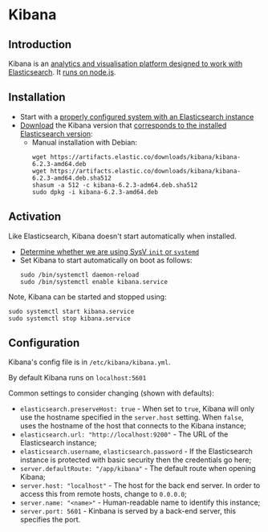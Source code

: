 Kibana
======

Introduction
------------
Kibana is an [analytics and visualisation platform designed to work with Elasticsearch][intro01]. It [runs on node.js][intro02].

Installation
------------
- Start with a [properly configured system with an Elasticsearch instance][install01]
- [Download][install03] the Kibana version that [corresponds to the installed Elasticsearch version][install02]:
  - Manual installation with Debian:  
    ```
    wget https://artifacts.elastic.co/downloads/kibana/kibana-6.2.3-amd64.deb
    wget https://artifacts.elastic.co/downloads/kibana/kibana-6.2.3-amd64.deb.sha512
    shasum -a 512 -c kibana-6.2.3-adm64.deb.sha512
    sudo dpkg -i kibana-6.2.3-amd64.deb
    ```

Activation
----------
Like Elasticsearch, Kibana doesn't start automatically when installed.
- [Determine whether we are using SysV `init` or `systemd`][activate01]
- Set Kibana to start automatically on boot as follows:  
  ```
  sudo /bin/systemctl daemon-reload
  sudo /bin/systemctl enable kibana.service
  ```

Note, Kibana can be started and stopped using:
```
sudo systemctl start kibana.service
sudo systemctl stop kibana.service
```

Configuration
-------------
Kibana's config file is in `/etc/kibana/kibana.yml`.

By default Kibana runs on `localhost:5601`

Common settings to consider changing (shown with defaults):
- `elasticsearch.preserveHost: true` - When set to `true`, Kibana will only use the hostname specified in the `server.host` setting.
  When `false`, uses the hostname of the host that connects to the Kibana instance;
- `elasticsearch.url: "http://localhost:9200"` - The URL of the Elasticsearch instance;
- `elasticsearch.username`, `elasticsearch.password` - If the Elasticsearch instance is protected with basic security then the credentials
   go here;
- `server.defaultRoute: "/app/kibana"` - The default route when opening Kibana;
- `server.host: "localhost"` - The host for the back end server. In order to access this from remote hosts, change to `0.0.0.0`;
- `server.name: "<name>"` - Human-readable name to identify this instance;
- `server.port: 5601` - Kinbana is served by a back-end server, this specifies the port.



[intro01]: https://www.elastic.co/guide/en/kibana/current/introduction.html
[intro02]: https://www.elastic.co/guide/en/kibana/current/setup.html
[install01]: https://github.com/Crossroadsman/ServerAdmin/blob/master/elasticsearch.md
[install02]: https://www.elastic.co/guide/en/kibana/current/setup.html
[install03]: https://www.elastic.co/guide/en/kibana/current/install.html
[activate01]: https://github.com/Crossroadsman/ServerAdmin/blob/master/elasticsearch.md
